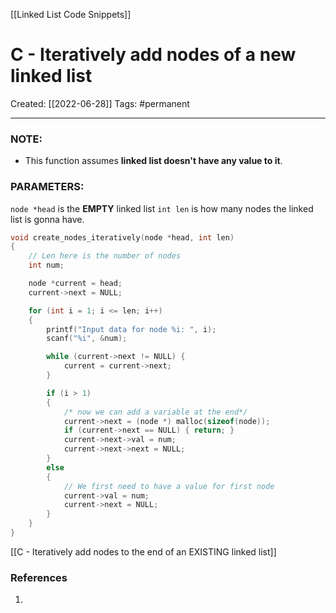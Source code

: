 [[Linked List Code Snippets]]

# C - Iteratively add nodes of a new linked list
Created:  [[2022-06-28]]
Tags: #permanent 

---
### NOTE: 
- This function assumes **linked list doesn't have any value to it**.


### PARAMETERS:
`node *head` is the **EMPTY** linked list
`int len` is how many nodes the linked list is gonna have.


```C
void create_nodes_iteratively(node *head, int len)
{
    // Len here is the number of nodes
    int num;

    node *current = head;
    current->next = NULL;

    for (int i = 1; i <= len; i++)
    {
        printf("Input data for node %i: ", i);
        scanf("%i", &num);

        while (current->next != NULL) {
            current = current->next;
        }

        if (i > 1)
        {
            /* now we can add a variable at the end*/
            current->next = (node *) malloc(sizeof(node));
            if (current->next == NULL) { return; }
            current->next->val = num;
            current->next->next = NULL;
        }
        else
        {
            // We first need to have a value for first node
            current->val = num;
            current->next = NULL;
        }
    }
}
```


[[C - Iteratively add nodes to the end of an EXISTING linked list]]













### References
1. 